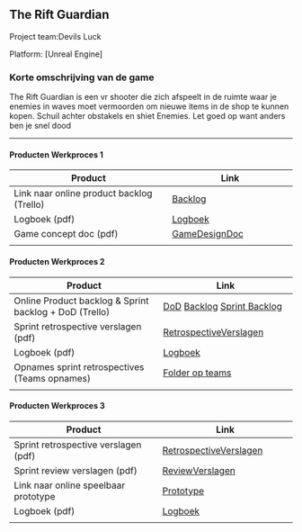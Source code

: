 ## The Rift Guardian
Project team:Devils Luck

Platform:
[Unreal Engine]

### Korte omschrijving van de game
The Rift Guardian is een vr shooter die zich afspeelt in de ruimte waar je enemies in waves moet vermoorden om nieuwe items in de shop te kunnen kopen. Schuil achter obstakels en shiet Enemies. Let goed op want anders ben je snel dood

---
#### Producten Werkproces 1
| Product  | Link |
| ------ |  ------ |
| Link naar online product backlog (Trello) | [Backlog](https://unreal-academy.codecks.io/decks/109-product-backlog)
| Logboek (pdf)                             | [Logboek](https://github.com/BoDuhh/agp_inlever_template/blob/master/producten/Stand-ups%20-%20VRShooter%202024%20-%20Periode%204.pdf)
| Game concept doc (pdf)                    | [GameDesignDoc](https://unreal-academy.codecks.io/decks/148-functioneel-ontwerp/card/4we-diverse-enemy-type)
|<img width=500/>|<img width=300/>|
   
#### Producten Werkproces 2
| Product  | Link |
| ------ |  ------ |
| Online Product backlog & Sprint backlog + DoD (Trello)    | [DoD](https://unreal-academy.codecks.io/card/3qj-definition-of-done-dod) [Backlog](https://unreal-academy.codecks.io/decks/109-product-backlog) [Sprint Backlog](https://unreal-academy.codecks.io/decks/152-sprint-backlog-06)
| Sprint retrospective verslagen (pdf)                      | [RetrospectiveVerslagen](https://github.com/BoDuhh/agp_inlever_template/blob/master/producten/Retrospective%20Verslag.pdf)
| Logboek (pdf)                                             | [Logboek](https://github.com/BoDuhh/agp_inlever_template/blob/master/producten/Stand-ups%20-%20VRShooter%202024%20-%20Periode%204.pdf)
| Opnames sprint retrospectives (Teams opnames)             | [Folder op teams]
|<img width=500/>|<img width=300/>|
   
#### Producten Werkproces 3
| Product  | Link |
| ------ |  ------ |
| Sprint retrospective verslagen (pdf)  | [RetrospectiveVerslagen](https://github.com/BoDuhh/agp_inlever_template/blob/master/producten/Retrospective%20Verslag.pdf)
| Sprint review verslagen (pdf)         | [ReviewVerslagen](https://github.com/BoDuhh/agp_inlever_template/blob/master/producten/Sprint%20Review%20verslag.pdf)
| Link naar online speelbaar prototype  | [Prototype]
| Logboek (pdf)                         | [Logboek](https://github.com/BoDuhh/agp_inlever_template/blob/master/producten/Stand-ups%20-%20VRShooter%202024%20-%20Periode%204.pdf)
|<img width=500/>|<img width=300/>|

   [Backlog]: <https://trello.com/b/hik72z4q/mythe-2019-voorbeeld-trello>
   [Logboek]: <https://github.com/BerendWeij/agp_inlever_template/blob/master/producten/logboek.pdf>
   [GameDesignDoc]: <https://github.com/BerendWeij/agp_inlever_template/blob/master/producten/GameDesignDoc.pdf>
   [RetrospectiveVerslagen]: <https://github.com/BerendWeij/agp_inlever_template/blob/master/producten/RetrospectiveVerslagen.pdf>
   [ReviewVerslagen]: <https://github.com/BerendWeij/agp_inlever_template/blob/master/producten/ReviewVerslagen.pdf>
   [Prototype]: <https://www.mijnmytheprototype.nl>
   [Folder op teams]: <https://www.linknaarmijnfolderopteams.nl>
   
